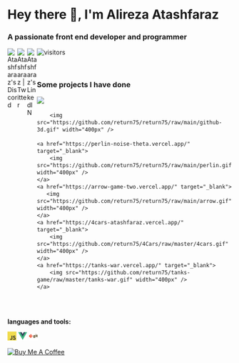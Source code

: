 # Hey there 👋, I'm Alireza Atashfaraz
### A passionate front end developer and programmer

<a href="https://discord.gg/atashfaraz">
  <img align="left" alt="Atashfaraz's Discord" width="22px" src="https://raw.githubusercontent.com/peterthehan/peterthehan/master/assets/discord.svg" />
</a>
<a href="https://twitter.com/jsvisualizer">
  <img align="left" alt="Atashfaraz | Twitter" width="22px" src="https://raw.githubusercontent.com/peterthehan/peterthehan/master/assets/twitter.svg" />
</a>
<a href="https://www.linkedin.com/in/atashfaraz/">
  <img align="left" alt="Atashfaraz's LinkedIN" width="22px" src="https://raw.githubusercontent.com/peterthehan/peterthehan/master/assets/linkedin.svg" />
</a>

![visitors](https://visitor-badge.glitch.me/badge?page_id=return75.return75)

<br />




### Some projects I have done

<div>
    <a href="https://3d-world-map.vercel.app" target="_blank">
        <img src="https://github.com/return75/return75/raw/main/world-map.gif" width="800px" />
    </a>
   
        <img src="https://github.com/return75/return75/raw/main/github-3d.gif" width="400px" />
   
    <a href="https://perlin-noise-theta.vercel.app/" target="_blank">
        <img src="https://github.com/return75/return75/raw/main/perlin.gif" width="400px" />
    </a>
    <a href="https://arrow-game-two.vercel.app/" target="_blank">
       <img src="https://github.com/return75/return75/raw/main/arrow.gif" width="400px" />
    </a>
    <a href="https://4cars-atashfaraz.vercel.app/" target="_blank">
        <img src="https://github.com/return75/4Cars/raw/master/4cars.gif" width="400px" />
    </a>
    <a href="https://tanks-war.vercel.app/" target="_blank">
        <img src="https://github.com/return75/tanks-game/raw/master/tanks-war.gif" width="400px" />
    </a>
</div>

<br/>
<br/>


**languages and tools:**

<code><img height="20" src="https://raw.githubusercontent.com/github/explore/80688e429a7d4ef2fca1e82350fe8e3517d3494d/topics/javascript/javascript.png"></code>
<code><img height="20" src="https://raw.githubusercontent.com/github/explore/80688e429a7d4ef2fca1e82350fe8e3517d3494d/topics/vue/vue.png"></code>
<code><img height="20" src="https://raw.githubusercontent.com/github/explore/80688e429a7d4ef2fca1e82350fe8e3517d3494d/topics/git/git.png"></code>

<a href="https://www.buymeacoffee.com/atashfaraz" target="_blank"><img src="https://cdn.buymeacoffee.com/buttons/v2/default-red.png" alt="Buy Me A Coffee" width="150" ></a>